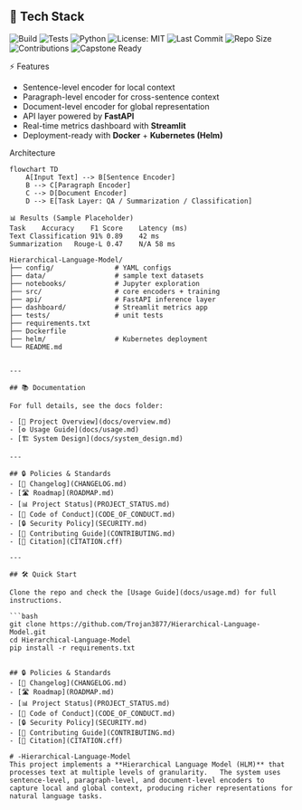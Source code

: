 ## 🚀 Tech Stack
![Build](https://img.shields.io/github/actions/workflow/status/Trojan3877/Hierarchical-Language-Model/ci.yml?branch=main&label=Build&logo=github&color=brightgreen)
![Tests](https://img.shields.io/github/actions/workflow/status/Trojan3877/Hierarchical-Language-Model/ci.yml?branch=main&label=Tests&logo=pytest&color=brightgreen)
![Python](https://img.shields.io/badge/Python-3.10-brightgreen?logo=python)
![License: MIT](https://img.shields.io/github/license/Trojan3877/Hierarchical-Language-Model?color=brightgreen)
![Last Commit](https://img.shields.io/github/last-commit/Trojan3877/Hierarchical-Language-Model?logo=git&label=Last%20Commit&color=brightgreen)
![Repo Size](https://img.shields.io/github/repo-size/Trojan3877/Hierarchical-Language-Model?logo=github&label=Repo%20Size&color=brightgreen)
![Contributions](https://img.shields.io/badge/Contributions-Welcome-brightgreen?logo=github)
![Capstone Ready](https://img.shields.io/badge/Status-Capstone%20Ready-brightgreen?logo=checkmarx&logoColor=white)



⚡ Features
- Sentence-level encoder for local context  
- Paragraph-level encoder for cross-sentence context  
- Document-level encoder for global representation  
- API layer powered by **FastAPI**  
- Real-time metrics dashboard with **Streamlit**  
- Deployment-ready with **Docker** + **Kubernetes (Helm)**  

Architecture

```mermaid
flowchart TD
    A[Input Text] --> B[Sentence Encoder]
    B --> C[Paragraph Encoder]
    C --> D[Document Encoder]
    D --> E[Task Layer: QA / Summarization / Classification]

📊 Results (Sample Placeholder)
Task	Accuracy	F1 Score	Latency (ms)
Text Classification	91%	0.89	42 ms
Summarization	Rouge-L 0.47	N/A	58 ms

Hierarchical-Language-Model/
├── config/               # YAML configs
├── data/                 # sample text datasets
├── notebooks/            # Jupyter exploration
├── src/                  # core encoders + training
├── api/                  # FastAPI inference layer
├── dashboard/            # Streamlit metrics app
├── tests/                # unit tests
├── requirements.txt
├── Dockerfile
├── helm/                 # Kubernetes deployment
└── README.md


---

## 📚 Documentation

For full details, see the docs folder:  

- [📖 Project Overview](docs/overview.md)  
- [⚙️ Usage Guide](docs/usage.md)  
- [🏗️ System Design](docs/system_design.md)  

---

## 🔒 Policies & Standards
- [📑 Changelog](CHANGELOG.md)  
- [🛣️ Roadmap](ROADMAP.md)  
- [📊 Project Status](PROJECT_STATUS.md)  
- [📜 Code of Conduct](CODE_OF_CONDUCT.md)  
- [🔒 Security Policy](SECURITY.md)  
- [🤝 Contributing Guide](CONTRIBUTING.md)  
- [📖 Citation](CITATION.cff)  

---

## 🛠️ Quick Start

Clone the repo and check the [Usage Guide](docs/usage.md) for full instructions.  

```bash
git clone https://github.com/Trojan3877/Hierarchical-Language-Model.git
cd Hierarchical-Language-Model
pip install -r requirements.txt


## 🔒 Policies & Standards
- [📑 Changelog](CHANGELOG.md)  
- [🛣️ Roadmap](ROADMAP.md)  
- [📊 Project Status](PROJECT_STATUS.md)  
- [📜 Code of Conduct](CODE_OF_CONDUCT.md)  
- [🔒 Security Policy](SECURITY.md)  
- [🤝 Contributing Guide](CONTRIBUTING.md)  
- [📖 Citation](CITATION.cff)  

# -Hierarchical-Language-Model
This project implements a **Hierarchical Language Model (HLM)** that processes text at multiple levels of granularity.   The system uses sentence-level, paragraph-level, and document-level encoders to capture local and global context, producing richer representations for natural language tasks.  

